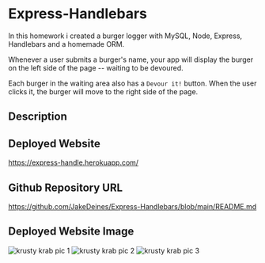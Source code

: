 # Express-Handlebars
In this homework i created a burger logger with MySQL, Node, Express, Handlebars and a homemade ORM.

Whenever a user submits a burger's name, your app will display the burger on the left side of the page -- waiting to be devoured.

Each burger in the waiting area also has a `Devour it!` button. When the user clicks it, the burger will move to the right side of the page.

## Description

## Deployed Website
https://express-handle.herokuapp.com/
## Github Repository URL
https://github.com/JakeDeines/Express-Handlebars/blob/main/README.md

## Deployed Website Image
![krusty krab pic 1](https://user-images.githubusercontent.com/67669417/103848675-c3a9e400-5057-11eb-8c23-0c3a38cb7e6d.PNG)
![krusty krab pic 2](https://user-images.githubusercontent.com/67669417/103848680-c6a4d480-5057-11eb-81ae-8413df89b7d1.PNG)
![krusty krab pic 3](https://user-images.githubusercontent.com/67669417/103848685-c86e9800-5057-11eb-918c-26e4ebc8854d.PNG)
